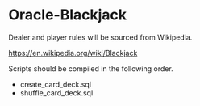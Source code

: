 # Oracle-Blackjack

Dealer and player rules will be sourced from Wikipedia.

https://en.wikipedia.org/wiki/Blackjack

Scripts should be compiled in the following order.
* create_card_deck.sql
* shuffle_card_deck.sql
